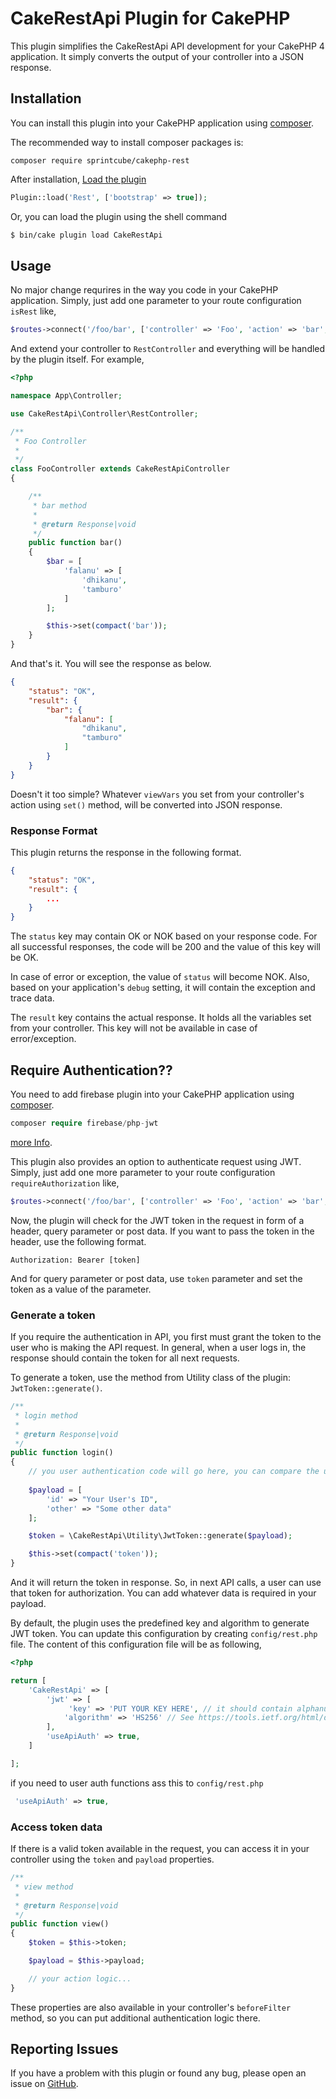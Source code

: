 # CakeRestApi Plugin for CakePHP


This plugin simplifies the CakeRestApi API development for your CakePHP 4 application. It simply converts the output of your controller into a JSON response.

## Installation

You can install this plugin into your CakePHP application using [composer](http://getcomposer.org).

The recommended way to install composer packages is:

```
composer require sprintcube/cakephp-rest
```

After installation, [Load the plugin](http://book.cakephp.org/3.0/en/plugins.html#loading-a-plugin)

```php
Plugin::load('Rest', ['bootstrap' => true]);
```

Or, you can load the plugin using the shell command

```sh
$ bin/cake plugin load CakeRestApi
```

## Usage

No major change requrires in the way you code in your CakePHP application. Simply, just add one parameter to your route configuration `isRest` like,

```php
$routes->connect('/foo/bar', ['controller' => 'Foo', 'action' => 'bar', 'isRest' => true]);
```

And extend your controller to `RestController` and everything will be handled by the plugin itself. For example,

```php
<?php

namespace App\Controller;

use CakeRestApi\Controller\RestController;

/**
 * Foo Controller
 *
 */
class FooController extends CakeRestApiController
{

    /**
     * bar method
     *
     * @return Response|void
     */
    public function bar()
    {
        $bar = [
            'falanu' => [
                'dhikanu',
                'tamburo'
            ]
        ];

        $this->set(compact('bar'));
    }
}

```

And that's it. You will see the response as below.

```json
{
    "status": "OK",
    "result": {
        "bar": {
            "falanu": [
                "dhikanu",
                "tamburo"
            ]
        }
    }
}
```

Doesn't it too simple? Whatever `viewVars` you set from your controller's action using `set()` method, will be converted into JSON response.

### Response Format
This plugin returns the response in the following format.

```json
{
    "status": "OK",
    "result": {
        ...
    }
}
```
The `status` key may contain OK or NOK based on your response code. For all successful responses, the code will be 200 and the value of this key will be OK. 

In case of error or exception, the value of `status` will become NOK. Also, based on your application's `debug` setting, it will contain the exception and trace data.

The `result` key contains the actual response. It holds all the variables set from your controller. This key will not be available in case of error/exception.

## Require Authentication??

You need to add firebase plugin into your CakePHP application using [composer](http://getcomposer.org).


```php
composer require firebase/php-jwt
```
[more Info](https://github.com/firebase/php-jwt).





This plugin also provides an option to authenticate request using JWT. Simply, just add one more parameter to your route configuration `requireAuthorization` like,

```php
$routes->connect('/foo/bar', ['controller' => 'Foo', 'action' => 'bar', 'isRest' => true, 'requireAuthorization' => true]);
```



Now, the plugin will check for the JWT token in the request in form of a header, query parameter or post data. If you want to pass the token in the header, use the following format.

```
Authorization: Bearer [token]
```

And for query parameter or post data, use `token` parameter and set the token as a value of the parameter.

### Generate a token
If you require the authentication in API, you first must grant the token to the user who is making the API request. In general, when a user logs in, the response should contain the token for all next requests.

To generate a token, use the method from Utility class of the plugin: `JwtToken::generate()`.

```php
/**
 * login method
 *
 * @return Response|void
 */
public function login()
{
    // you user authentication code will go here, you can compare the user with the database or whatever
    
    $payload = [
        'id' => "Your User's ID",
        'other' => "Some other data"
    ];

    $token = \CakeRestApi\Utility\JwtToken::generate($payload);

    $this->set(compact('token'));
}
```

And it will return the token in response. So, in next API calls, a user can use that token for authorization. You can add whatever data is required in your payload.

By default, the plugin uses the predefined key and algorithm to generate JWT token. You can update this configuration by creating `config/rest.php` file. The content of this configuration file will be as following,

```php
<?php

return [
    'CakeRestApi' => [
        'jwt' => [
             'key' => 'PUT YOUR KEY HERE', // it should contain alphanumeric string with symbols
            'algorithm' => 'HS256' // See https://tools.ietf.org/html/draft-ietf-jose-json-web-algorithms-40
        ],
        'useApiAuth' => true,
    ]

];

```

if you need to user auth functions ass this to `config/rest.php` 

```php
 'useApiAuth' => true,
```



### Access token data
If there is a valid token available in the request, you can access it in your controller using the `token` and `payload` properties.

```php
/**
 * view method
 *
 * @return Response|void
 */
public function view()
{
    $token = $this->token;

    $payload = $this->payload;

    // your action logic...
}
```
These properties are also available in your controller's `beforeFilter` method, so you can put additional authentication logic there.

## Reporting Issues
If you have a problem with this plugin or found any bug, please open an issue on [GitHub](https://github.com/sprintcube/cakephp-rest/issues).
